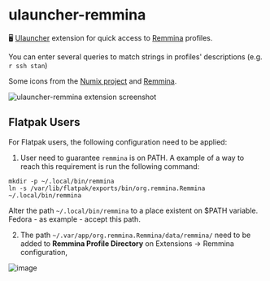 # ulauncher-remmina

🖥 [Ulauncher](https://ulauncher.io) extension for quick access to [Remmina](https://remmina.org) profiles.

You can enter several queries to match strings in profiles' descriptions (e.g. `r ssh stan`)

Some icons from the [Numix project](https://github.com/numixproject) and [Remmina](https://github.com/FreeRDP/Remmina).

![ulauncher-remmina extension screenshot](screenshot.png)

## Flatpak Users

For Flatpak users, the following configuration need to be applied:

1) User need to guarantee ```remmina``` is on PATH. A example of a way to reach this requirement is run the following command:

```
mkdir -p ~/.local/bin/remmina
ln -s /var/lib/flatpak/exports/bin/org.remmina.Remmina ~/.local/bin/remmina
```

Alter the path ```~/.local/bin/remmina``` to a place existent on $PATH variable. Fedora - as example - accept this path.

2) The path ```~/.var/app/org.remmina.Remmina/data/remmina/``` need to be added to **Remmina Profile Directory** on Extensions -> Remmina configuration,

![image](https://user-images.githubusercontent.com/201189/115102342-a753f800-9f20-11eb-81eb-4fd615340f21.png)
